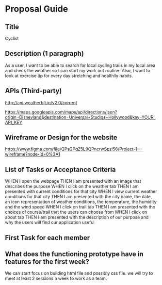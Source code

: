 # Proposal Guide

## Title

Cyclist

## Description (1 paragraph)

As a user, I want to be able to search for local cycling trails in my local area and check the weather so I can start my work out routine. Also, I want to look at exercise tip for every day stretching and healthily habits.


## APIs (Third-party)

http://api.weatherbit.io/v2.0/current

https://maps.googleapis.com/maps/api/directions/json?origin=Disneyland&destination=Universal+Studios+Hollywood&key=YOUR_API_KEY

## Wireframe or Design for the website

https://www.figma.com/file/QPsGPqZ5L9QPncrwSpzi56/Project-1---wireframe?node-id=0%3A1

## List of Tasks or Acceptance Criteria

WHEN I open the webpage
THEN I am presented with an image that describes the purpose
WHEN I click on the weather tab
THEN I am presented with current conditions for that city
WHEN I view current weather conditions for that city
THEN I am presented with the city name, the date, an icon representation of weather conditions, the temperature, the humidity and the wind speed
WHEN I click on trail tab
THEN I am presented with the choices of course/trail that the users can choose from
WHEN I click on about tab
THEN I am presented with the description of our purpose and why the users will find our application useful

## First Task for each member



## What does the functioning prototype have in features for the first week?

We can start focus on building html file and possibly css file.
we will try to meet at least 2 sessions a week to work as a team.